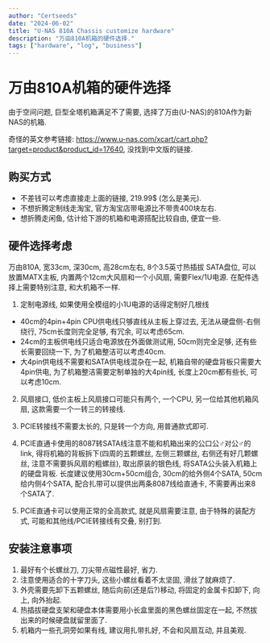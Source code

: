 ```yaml
---
author: "Certseeds"
date: "2024-06-02"
title: "U-NAS 810A Chassis customize hardware"
description: "万由810A机箱的硬件选择."
tags: ["hardware", "log", "business"]
---
```


# 万由810A机箱的硬件选择

由于空间问题, 巨型全塔机箱满足不了需要, 选择了万由(U-NAS)的810A作为新NAS的机箱.

奇怪的英文参考链接: <https://www.u-nas.com/xcart/cart.php?target=product&product_id=17640>, 没找到中文版的链接.

## 购买方式

+ 不差钱可以考虑直接走上面的链接, 219.99$ (怎么是美元).
+ 不想折腾定制线走淘宝, 官方淘宝店带电源比不带贵400块左右.
+ 想折腾走闲鱼, 估计给下游的机箱和电源搭配比较自由, 便宜一些.

## 硬件选择考虑

万由810A, 宽33cm, 深30cm, 高28cm左右, 8个3.5英寸热插拔 SATA盘位, 可以放置MATX主板, 内置两个12cm大风扇和一个小风扇, 需要Flex/1U电源. 在配件选择上需要特别注意, 和大机箱不一样.

1. 定制电源线, 如果使用全模组的小1U电源的话得定制好几根线

+ 40cm的4pin+4pin CPU供电线只够直线从主板上穿过去, 无法从硬盘侧-右侧绕行, 75cm长度则完全足够, 有冗余, 可以考虑65cm.
+ 24cm的主板供电线只适合电源放在外面做测试用, 50cm则完全足够, 还有些长需要回绕一下, 为了机箱整洁可以考虑40cm.
+ 大4pin供电线不需要和SATA供电线混杂在一起, 机箱自带的硬盘背板只需要大4pin供电, 为了机箱整洁需要定制单独的大4pin线, 长度上20cm都有些长, 可以考虑10cm.

2. 风扇接口, 低价主板上风扇接口可能只有两个, 一个CPU, 另一位给其他机箱风扇, 这款需要一个一转三的转接线.

3. PCIE转接线不需要太长的, 只是转一个方向, 用普通款式即可.

4. PCIE直通卡使用的8087转SATA线注意不能和机箱出来的公口公♂对公♂的link, 得将机箱的背板拆下(四周的五颗螺丝, 左侧三颗螺丝, 右侧还有好几颗螺丝, 注意不需要拆风扇的粗螺丝), 取出原装的银色线, 将SATA公头装入机箱上的硬盘背板. 长度建议使用30cm+50cm组合, 30cm的给外侧4个SATA, 50cm给内侧4个SATA, 配合扎带可以提供出两条8087线给直通卡, 不需要再出来8个SATA了.

5. PCIE直通卡可以使用正常的全高款式, 就是风扇需要注意, 由于特殊的装配方式, 可能和其他线/PCIE转接线有交叠, 别打到.

## 安装注意事项

1. 最好有个长螺丝刀, 刀尖带点磁性最好, 省力.
2. 注意使用适合的十字刀头, 这些小螺丝看着不太坚固, 滑丝了就麻烦了.
3. 外壳需要先卸下五颗螺丝, 随后向前(还是后?)移动, 将固定的金属卡扣卸下, 向上, 向外抬起.
4. 热插拔硬盘支架和硬盘本体需要用小长盒里面的黑色螺丝固定在一起, 不然拔出来的时候硬盘就留里面了.
5. 机箱内一些孔洞旁如果有线, 建议用扎带扎好, 不会和风扇互动, 并且美观.

